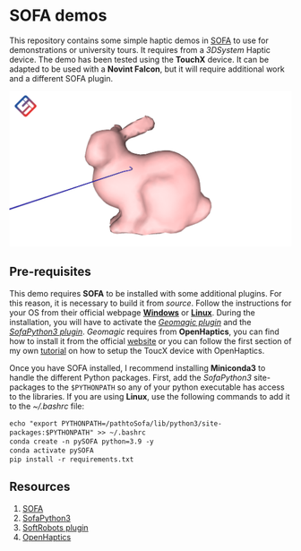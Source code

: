 # SOFA demos

This repository contains some simple haptic demos in [SOFA](https://www.sofa-framework.org/) to use for demonstrations or university tours. It requires from a *3DSystem* Haptic device. The demo has been tested using the **TouchX** device. It can be adapted to be used with a **Novint Falcon**, but it will require additional work and a different SOFA plugin.

![simualtion snapshot](imgs/simulation_snapshot.png)

## Pre-requisites

This demo requires **SOFA** to be installed with some additional plugins. For this reason, it is necessary to build it from *source*. Follow the instructions for your OS from their official webpage **[Windows](https://www.sofa-framework.org/community/doc/getting-started/build/windows/)** or **[Linux](https://www.sofa-framework.org/community/doc/getting-started/build/linux/)**. During the installation, you will have to activate the [*Geomagic plugin*](https://www.sofa-framework.org/community/doc/plugins/usual-plugins/geomagic/) and the [*SofaPython3 plugin*](https://sofapython3.readthedocs.io/en/latest/menu/Compilation.html). *Geomagic* requires from **OpenHaptics**, you can find how to install it from the official [website](https://ss-for-Windows-Developer-Edition-v35?language=en_USupport.3dsystems.com/s/article/OpenHaptic) or you can follow the first section of my own [tutorial](https://github.com/mikelitu/cheat-sheets/blob/main/TouchX-OpenHaptics.md) on how to setup the ToucX device with OpenHaptics.

Once you have SOFA installed, I recommend installing **Miniconda3** to handle the different Python packages. First, add the *SofaPython3* site-packages to the `$PYTHONPATH` so any of your python executable has access to the libraries. If you are using **Linux**, use the following commands to add it to the *~/.bashrc* file:

```shell
echo "export PYTHONPATH=/pathtoSofa/lib/python3/site-packages:$PYTHONPATH" >> ~/.bashrc
conda create -n pySOFA python=3.9 -y
conda activate pySOFA
pip install -r requirements.txt
```

## Resources

1. [SOFA](https://www.sofa-framework.org/)
2. [SofaPython3](https://sofapython3.readthedocs.io/en/latest)
3. [SoftRobots plugin](https://project.inria.fr/softrobot/)
4. [OpenHaptics](https://www.3dsystems.com/haptics-devices/openhaptics)